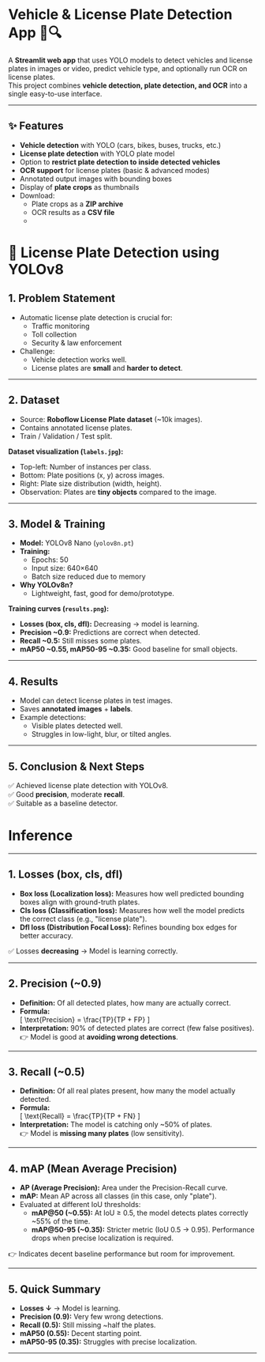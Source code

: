 # Vehicle & License Plate Detection App 🚗🔍

A **Streamlit web app** that uses YOLO models to detect vehicles and license plates in images or video, predict vehicle type, and optionally run OCR on license plates.  
This project combines **vehicle detection, plate detection, and OCR** into a single easy-to-use interface.

---

## ✨ Features

- **Vehicle detection** with YOLO (cars, bikes, buses, trucks, etc.)
- **License plate detection** with YOLO plate model
- Option to **restrict plate detection to inside detected vehicles**
- **OCR support** for license plates (basic & advanced modes)
- Annotated output images with bounding boxes
- Display of **plate crops** as thumbnails
- Download:
  - Plate crops as a **ZIP archive**
  - OCR results as a **CSV file**
  - 
# 🚗 License Plate Detection using YOLOv8

## 1. Problem Statement
- Automatic license plate detection is crucial for:
  - Traffic monitoring
  - Toll collection
  - Security & law enforcement
- Challenge:
  - Vehicle detection works well.
  - License plates are **small** and **harder to detect**.

---

## 2. Dataset
- Source: **Roboflow License Plate dataset** (~10k images).
- Contains annotated license plates.
- Train / Validation / Test split.
  
**Dataset visualization (`labels.jpg`):**
- Top-left: Number of instances per class.
- Bottom: Plate positions (x, y) across images.
- Right: Plate size distribution (width, height).
- Observation: Plates are **tiny objects** compared to the image.

---

## 3. Model & Training
- **Model:** YOLOv8 Nano (`yolov8n.pt`)
- **Training:**
  - Epochs: 50
  - Input size: 640×640
  - Batch size reduced due to memory
- **Why YOLOv8n?**
  - Lightweight, fast, good for demo/prototype.

**Training curves (`results.png`):**
- **Losses (box, cls, dfl):** Decreasing → model is learning.
- **Precision ~0.9:** Predictions are correct when detected.
- **Recall ~0.5:** Still misses some plates.
- **mAP50 ~0.55, mAP50-95 ~0.35:** Good baseline for small objects.

---

## 4. Results
- Model can detect license plates in test images.
- Saves **annotated images** + **labels**.
- Example detections:
  - Visible plates detected well.
  - Struggles in low-light, blur, or tilted angles.

---

## 5. Conclusion & Next Steps
✅ Achieved license plate detection with YOLOv8.  
✅ Good **precision**, moderate **recall**.  
✅ Suitable as a baseline detector.

  

# Inference



---

## 1. Losses (box, cls, dfl)
- **Box loss (Localization loss):** Measures how well predicted bounding boxes align with ground-truth plates.  
- **Cls loss (Classification loss):** Measures how well the model predicts the correct class (e.g., "license plate").  
- **Dfl loss (Distribution Focal Loss):** Refines bounding box edges for better accuracy.  

✅ Losses **decreasing** → Model is learning correctly.

---

## 2. Precision (~0.9)
- **Definition:** Of all detected plates, how many are actually correct.  
- **Formula:**  
  \[
  \text{Precision} = \frac{TP}{TP + FP}
  \]  
- **Interpretation:** 90% of detected plates are correct (few false positives).  
👉 Model is good at **avoiding wrong detections**.

---

## 3. Recall (~0.5)
- **Definition:** Of all real plates present, how many the model actually detected.  
- **Formula:**  
  \[
  \text{Recall} = \frac{TP}{TP + FN}
  \]  
- **Interpretation:** The model is catching only ~50% of plates.  
👉 Model is **missing many plates** (low sensitivity).

---

## 4. mAP (Mean Average Precision)
- **AP (Average Precision):** Area under the Precision-Recall curve.  
- **mAP:** Mean AP across all classes (in this case, only "plate").  
- Evaluated at different IoU thresholds:
  - **mAP@50 (~0.55):** At IoU ≥ 0.5, the model detects plates correctly ~55% of the time.  
  - **mAP@50-95 (~0.35):** Stricter metric (IoU 0.5 → 0.95). Performance drops when precise localization is required.  

👉 Indicates decent baseline performance but room for improvement.

---

## 5. Quick Summary
- **Losses ↓** → Model is learning.  
- **Precision (0.9):** Very few wrong detections.  
- **Recall (0.5):** Still missing ~half the plates.  
- **mAP50 (0.55):** Decent starting point.  
- **mAP50-95 (0.35):** Struggles with precise localization.  

---




